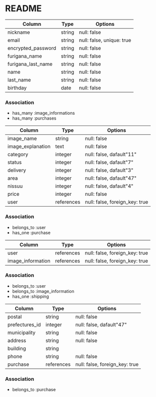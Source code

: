 # README

<!-- usersテーブル   -->

| Column             | Type   | Options     |
|--------------------|--------|-------------|
| nickname           | string | null: false |
| email              | string | null: false, unique: true|
| encrypted_password | string | null: false |
| furigana_name      | string | null: false |
| furigana_last_name | string | null: false |
| name               | string | null: false |
| last_name          | string | null: false |
| birthday           | date | null: false |


### Association

- has_many :image_informations
- has_many :purchases

<!-- image_informationsテーブル   -->

| Column             | Type   | Options     |
|--------------------|--------|-------------|
| image_name         | string | null: false |
| image_explanation  | text   | null: false |
| category           | integer | null: false, dafault"11" |
| status             | integer | null: false, dafault"7"  |
| delivery           | integer | null: false, dafault"3"  |
| area               | integer | null: false, dafault"47" |
| nissuu             | integer | null: false, dafault"4"  |
| price              | integer| null: false |
| user               | references | null: false, foreign_key: true |

### Association

- belongs_to :user
- has_one    :purchase

<!-- purchasesテーブル   -->

| Column             | Type   | Options     |
|--------------------|--------|-------------|
| user               | references | null: false, foreign_key: true |
| image_information  | references | null: false, foreign_key: true |

### Association

- belongs_to :user
- belongs_to :image_information
- has_one    :shipping

<!-- shippingsテーブル   -->

| Column             | Type   | Options     |
|--------------------|--------|-------------|
| postal             | string | null: false |
| prefectures_id     | integer | null: false, dafault"47"|
| municipality       | string | null: false |
| address            | string | null: false |
| building           | string |
| phone              | string | null: false |
| purchase           | references | null: false, foreign_key: true |


### Association

- belongs_to :purchase